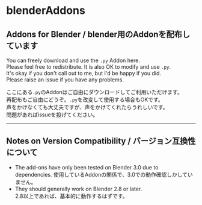 # blenderAddons

## Addons for Blender / blender用のAddonを配布しています

You can freely download and use the `.py` Addon here.  
Please feel free to redistribute. It is also OK to modify and use `.py`.  
It's okay if you don't call out to me, but I'd be happy if you did.  
Please raise an issue if you have any problems.  

ここにある`.py`のAddonはご自由にダウンロードしてご利用いただけます。  
再配布もご自由にどうぞ。`.py`を改変して使用する場合もOKです。  
声をかけなくても大丈夫ですが、声をかけてくれたらうれしいです。  
問題があればissueを投げてください。  

---

## Notes on Version Compatibility / バージョン互換性について

- The add-ons have only been tested on Blender 3.0 due to dependencies.
  使用しているAddonの関係で、3.0での動作確認しかしていません。
- They should generally work on Blender 2.8 or later.   
  2.8以上であれば、基本的に動作するはずです。
